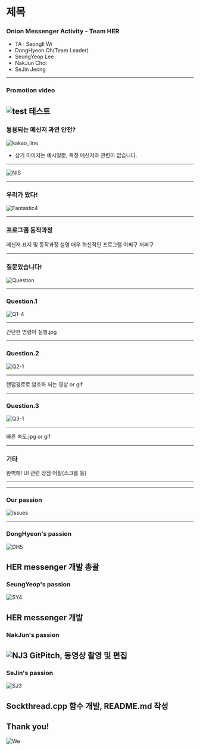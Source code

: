 # 제목
### Onion Messenger Activity - Team HER

- TA : SeongIl Wi
- DongHyeon Oh(Team Leader)
- SeungYeop Lee
- NakJun Choi
- SeJin Jeong

---
### Promotion video

![test](https://www.youtube.com/watch?v=fhbUFvoDev4)
테스트
---

### 툥용되는 메신저 과연 안전?
![kakao_line](images/kakao_line.jpg)
* 상기 이미지는 예시일뿐, 특정 메신저와 관련이 없습니다.

---

![NIS](images/NIS.jpg)

---

### 우리가 왔다!
![Fantastic4](images/Fantastic4.gif)

---

### 프로그램 동작과정
메신저 표지 및 동작과정 설명
매우 혁신적인 프로그램 어쩌구 저쩌구

---
### 질문있습니다!
![Question]()

---

### Question.1
![Q1-4](images/Q1-4.jpg)

---

간단한 명령어 실행.jpg

---

### Question.2
![Q2-1](images/Q2-1.jpg)

---

랜덤경로로 암호화 되는 영상 or gif

---

### Question.3
![Q3-1](images/Q3-1.jpg)

---

빠른 속도.jpg or gif

---

### 기타
완벽해!
UI 관련 장점 어필(스크롤 등)

---



---

### Our passion
![Issues](images/Issues.png)

---
### DongHyeon's passion
![DH5](images/DH5.png)

HER messenger 개발 총괄
---

### SeungYeop's passion
![SY4](images/SY4.png)

HER messenger 개발
---

### NakJun's passion
![NJ3](images/NJ3.png)
GitPitch, 동영상 촬영 및 편집
---

### SeJin's passion
![SJ3](images/SJ3.png)

Sockthread.cpp 함수 개발, README.md 작성
---

## Thank you!
![We](images/We.jpg)
